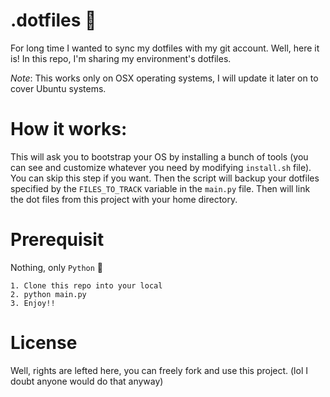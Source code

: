 # .dotfiles 👾

For long time I wanted to sync my dotfiles with my git account. Well, here it is! In this repo, I'm sharing my environment's dotfiles. 

*Note*: This works only on OSX operating systems, I will update it later on to cover Ubuntu systems.

# How it works: 
This will ask you to bootstrap your OS by installing a bunch of tools (you can see and customize whatever you need by modifying `install.sh` file). You can skip this step if you want. Then the script will backup your dotfiles specified by the `FILES_TO_TRACK` variable in the `main.py` file. Then will link the dot files from this project with your home directory. 

# Prerequisit
Nothing, only `Python` 🐍


```
1. Clone this repo into your local
2. python main.py
3. Enjoy!!
```

# License
Well, rights are lefted here, you can freely fork and use this project. (lol I doubt anyone would do that anyway)